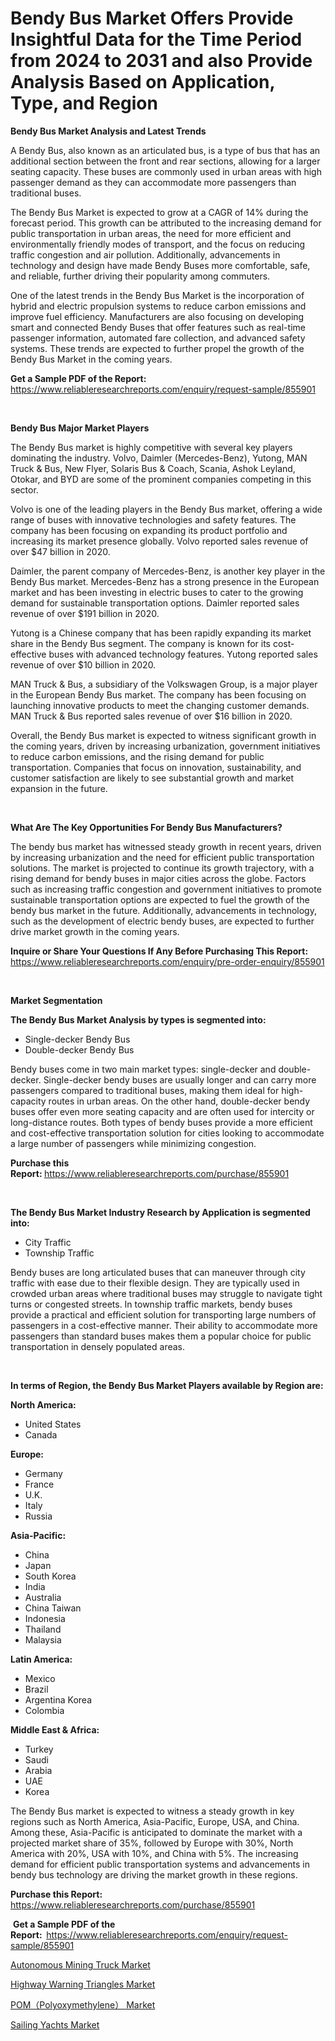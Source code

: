<p><h1>Bendy Bus Market Offers Provide Insightful Data for the Time Period from 2024 to 2031 and also Provide Analysis Based on Application, Type, and Region</h1></p><p><strong>Bendy Bus Market Analysis and Latest Trends</strong></p>
<p><p>A Bendy Bus, also known as an articulated bus, is a type of bus that has an additional section between the front and rear sections, allowing for a larger seating capacity. These buses are commonly used in urban areas with high passenger demand as they can accommodate more passengers than traditional buses.</p><p>The Bendy Bus Market is expected to grow at a CAGR of 14% during the forecast period. This growth can be attributed to the increasing demand for public transportation in urban areas, the need for more efficient and environmentally friendly modes of transport, and the focus on reducing traffic congestion and air pollution. Additionally, advancements in technology and design have made Bendy Buses more comfortable, safe, and reliable, further driving their popularity among commuters.</p><p>One of the latest trends in the Bendy Bus Market is the incorporation of hybrid and electric propulsion systems to reduce carbon emissions and improve fuel efficiency. Manufacturers are also focusing on developing smart and connected Bendy Buses that offer features such as real-time passenger information, automated fare collection, and advanced safety systems. These trends are expected to further propel the growth of the Bendy Bus Market in the coming years.</p></p>
<p><strong>Get a Sample PDF of the Report:&nbsp;</strong> <a href="https://www.reliableresearchreports.com/enquiry/request-sample/855901">https://www.reliableresearchreports.com/enquiry/request-sample/855901</a></p>
<p>&nbsp;</p>
<p><strong>Bendy Bus Major Market Players</strong></p>
<p><p>The Bendy Bus market is highly competitive with several key players dominating the industry. Volvo, Daimler (Mercedes-Benz), Yutong, MAN Truck & Bus, New Flyer, Solaris Bus & Coach, Scania, Ashok Leyland, Otokar, and BYD are some of the prominent companies competing in this sector.</p><p>Volvo is one of the leading players in the Bendy Bus market, offering a wide range of buses with innovative technologies and safety features. The company has been focusing on expanding its product portfolio and increasing its market presence globally. Volvo reported sales revenue of over $47 billion in 2020.</p><p>Daimler, the parent company of Mercedes-Benz, is another key player in the Bendy Bus market. Mercedes-Benz has a strong presence in the European market and has been investing in electric buses to cater to the growing demand for sustainable transportation options. Daimler reported sales revenue of over $191 billion in 2020.</p><p>Yutong is a Chinese company that has been rapidly expanding its market share in the Bendy Bus segment. The company is known for its cost-effective buses with advanced technology features. Yutong reported sales revenue of over $10 billion in 2020.</p><p>MAN Truck & Bus, a subsidiary of the Volkswagen Group, is a major player in the European Bendy Bus market. The company has been focusing on launching innovative products to meet the changing customer demands. MAN Truck & Bus reported sales revenue of over $16 billion in 2020.</p><p>Overall, the Bendy Bus market is expected to witness significant growth in the coming years, driven by increasing urbanization, government initiatives to reduce carbon emissions, and the rising demand for public transportation. Companies that focus on innovation, sustainability, and customer satisfaction are likely to see substantial growth and market expansion in the future.</p></p>
<p>&nbsp;</p>
<p><strong>What Are The Key Opportunities For Bendy Bus Manufacturers?</strong></p>
<p><p>The bendy bus market has witnessed steady growth in recent years, driven by increasing urbanization and the need for efficient public transportation solutions. The market is projected to continue its growth trajectory, with a rising demand for bendy buses in major cities across the globe. Factors such as increasing traffic congestion and government initiatives to promote sustainable transportation options are expected to fuel the growth of the bendy bus market in the future. Additionally, advancements in technology, such as the development of electric bendy buses, are expected to further drive market growth in the coming years.</p></p>
<p><strong>Inquire or Share Your Questions If Any Before Purchasing This Report:</strong> <a href="https://www.reliableresearchreports.com/enquiry/pre-order-enquiry/855901">https://www.reliableresearchreports.com/enquiry/pre-order-enquiry/855901</a></p>
<p>&nbsp;</p>
<p><strong>Market Segmentation</strong></p>
<p><strong>The Bendy Bus Market Analysis by types is segmented into:</strong></p>
<p><ul><li>Single-decker Bendy Bus</li><li>Double-decker Bendy Bus</li></ul></p>
<p><p>Bendy buses come in two main market types: single-decker and double-decker. Single-decker bendy buses are usually longer and can carry more passengers compared to traditional buses, making them ideal for high-capacity routes in urban areas. On the other hand, double-decker bendy buses offer even more seating capacity and are often used for intercity or long-distance routes. Both types of bendy buses provide a more efficient and cost-effective transportation solution for cities looking to accommodate a large number of passengers while minimizing congestion.</p></p>
<p><strong>Purchase this Report:&nbsp;</strong><a href="https://www.reliableresearchreports.com/purchase/855901">https://www.reliableresearchreports.com/purchase/855901</a></p>
<p>&nbsp;</p>
<p><strong>The Bendy Bus Market Industry Research by Application is segmented into:</strong></p>
<p><ul><li>City Traffic</li><li>Township Traffic</li></ul></p>
<p><p>Bendy buses are long articulated buses that can maneuver through city traffic with ease due to their flexible design. They are typically used in crowded urban areas where traditional buses may struggle to navigate tight turns or congested streets. In township traffic markets, bendy buses provide a practical and efficient solution for transporting large numbers of passengers in a cost-effective manner. Their ability to accommodate more passengers than standard buses makes them a popular choice for public transportation in densely populated areas.</p></p>
<p>&nbsp;</p>
<p><strong>In terms of Region, the Bendy Bus Market Players available by Region are:</strong></p>
<p>
    <p> <strong> North America: </strong>
        <ul>
            <li>United States</li>
            <li>Canada</li>
        </ul>
        </p> 
    <p> <strong> Europe: </strong>
        <ul>
            <li>Germany</li>
            <li>France</li>
            <li>U.K.</li>
            <li>Italy</li>
            <li>Russia</li>
        </ul>
        </p> 
    <p> <strong> Asia-Pacific: </strong>
        <ul>
            <li>China</li>
            <li>Japan</li>
            <li>South Korea</li>
            <li>India</li>
            <li>Australia</li>
            <li>China Taiwan</li>
            <li>Indonesia</li>
            <li>Thailand</li>
            <li>Malaysia</li>
        </ul>
        </p> 
    <p> <strong> Latin America: </strong>
        <ul>
            <li>Mexico</li>
            <li>Brazil</li>
            <li>Argentina Korea</li>
            <li>Colombia</li>
        </ul>
        </p> 
    <p> <strong> Middle East & Africa: </strong>
        <ul>
            <li>Turkey</li>
            <li>Saudi</li>
            <li>Arabia</li>
            <li>UAE</li>
            <li>Korea</li>
        </ul>
    </p>
    </p>
<p><p>The Bendy Bus market is expected to witness a steady growth in key regions such as North America, Asia-Pacific, Europe, USA, and China. Among these, Asia-Pacific is anticipated to dominate the market with a projected market share of 35%, followed by Europe with 30%, North America with 20%, USA with 10%, and China with 5%. The increasing demand for efficient public transportation systems and advancements in bendy bus technology are driving the market growth in these regions.</p></p>
<p><strong>Purchase this Report: </strong><a href="https://www.reliableresearchreports.com/purchase/855901">https://www.reliableresearchreports.com/purchase/855901</a></p>
<p>&nbsp;<strong>Get a Sample PDF of the Report:&nbsp;&nbsp;</strong><a href="https://www.reliableresearchreports.com/enquiry/request-sample/855901">https://www.reliableresearchreports.com/enquiry/request-sample/855901</a></p>
<p><strong></strong></p>
<p><p><a href="https://github.com/josesg55/Market-Research-Report-List-1/blob/main/autonomous-mining-truck-market.md">Autonomous Mining Truck Market</a></p><p><a href="https://cedar-agate-3da.notion.site/Highway-Warning-Triangles-Market-Size-Global-Industry-Overview-Market-Segmentation-and-Forecast-2-1227e750e489429aaba3df8f7c1d1c54">Highway Warning Triangles Market</a></p><p><a href="https://view.publitas.com/reportprime-1/pom-polyoxymethylene-market-research-report-provides-critical-insights-that-can-help-shape-business-development-and-investment-strategies/">POM（Polyoxymethylene） Market</a></p><p><a href="https://github.com/mancsybtousav/Market-Research-Report-List-1/blob/main/sailing-yachts-market.md">Sailing Yachts Market</a></p></p>